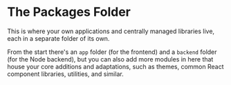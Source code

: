 # The Packages Folder

This is where your own applications and centrally managed libraries live, each in a separate folder
of its own.

From the start there's an `app` folder (for the frontend) and a `backend` folder (for the Node
backend), but you can also add more modules in here that house your core additions and adaptations,
such as themes, common React component libraries, utilities, and similar.
